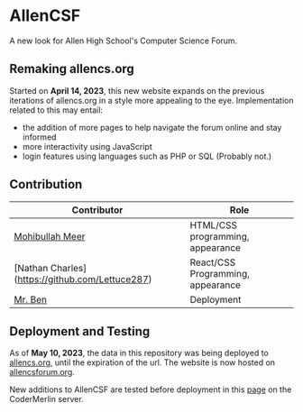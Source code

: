 # AllenCSF
A new look for Allen High School's Computer Science Forum.
## Remaking allencs.org
Started on **April 14, 2023**, this new website expands on the previous iterations of allencs.org in a style more appealing to the eye. Implementation related to this may entail:
- the addition of more pages to help navigate the forum online and stay informed
- more interactivity using JavaScript
- login features using languages such as PHP or SQL (Probably not.)
## Contribution
| Contributor | Role |
| ----------- | ---- |
| [Mohibullah Meer](https://github.com/mohibm708/) | HTML/CSS programming, appearance |
| [Nathan Charles] (https://github.com/Lettuce287) | React/CSS Programming, appearance |
| [Mr. Ben](https://github.com/DBenYaakov/) | Deployment |
## Deployment and Testing
As of **May 10, 2023**, the data in this repository was being deployed to [allencs.org](https://www.allencs.org/), until the expiration of the url. The website is now hosted on [allencsforum.org](https://www.allencsforum.org/).

New additions to AllenCSF are tested before deployment in this [page](https://codermerlin.app/sites/allencsforum.org) on the CoderMerlin server.
